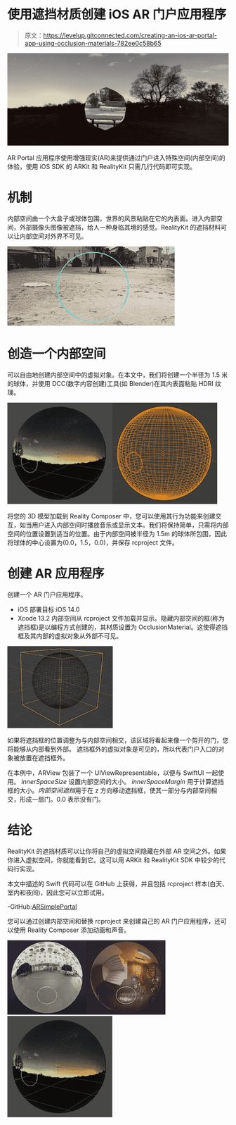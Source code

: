 # 使用遮挡材质创建 iOS AR 门户应用程序

> 原文：<https://levelup.gitconnected.com/creating-an-ios-ar-portal-app-using-occlusion-materials-782ee0c58b65>

![](img/2ba9af9322d086cc78b48c8f716b1c9b.png)

AR Portal 应用程序使用增强现实(AR)来提供通过门户进入特殊空间(内部空间)的体验，使用 iOS SDK 的 ARKit 和 RealityKit 只需几行代码即可实现。

# 机制

内部空间由一个大盒子或球体包围，世界的风景粘贴在它的内表面。进入内部空间，外部摄像头图像被遮挡，给人一种身临其境的感觉。RealityKit 的遮挡材料可以让内部空间对外界不可见。

![](img/616d69ae9e161938f24add00a733a18a.png)

# 创造一个内部空间

可以自由地创建内部空间中的虚拟对象。在本文中，我们将创建一个半径为 1.5 米的球体，并使用 DCC(数字内容创建)工具(如 Blender)在其内表面粘贴 HDRI 纹理。

![](img/62a718a0fe314cbb2645b2324a2b43a2.png)![](img/27b5113bb30d17af5d5875e97ff5de73.png)

将您的 3D 模型加载到 Reality Composer 中，您可以使用其行为功能来创建交互，如当用户进入内部空间时播放音乐或显示文本。我们将保持简单，只需将内部空间的位置设置到适当的位置。由于内部空间被半径为 1.5m 的球体所包围，因此将球体的中心设置为(0.0，1.5，0.0)，并保存 rcproject 文件。

# 创建 AR 应用程序

创建一个 AR 门户应用程序。
- iOS 部署目标:iOS 14.0
- Xcode 13.2
内部空间从 rcproject 文件加载并显示。隐藏内部空间的框(称为遮挡框)是以编程方式创建的，其材质设置为 OcclusionMaterial。这使得遮挡框及其内部的虚拟对象从外部不可见。

![](img/132ae3667d5f55952e2a009357f139d5.png)

如果将遮挡框的位置调整为与内部空间相交，该区域将看起来像一个剪开的门，您将能够从内部看到外部。
遮挡框外的虚拟对象是可见的，所以代表门户入口的对象被放置在遮挡框外。

在本例中，ARView 包装了一个 UIViewRepresentable，以便与 SwiftUI 一起使用。 *innerSpaceSize* 设置内部空间的大小。 *innerSpaceMargin* 用于计算遮挡框的大小。*内部空间遮挡*用于在 z 方向移动遮挡框，使其一部分与内部空间相交，形成一扇门。0.0 表示没有门。

# 结论

RealityKit 的遮挡材质可以让你将自己的虚拟空间隐藏在外部 AR 空间之外。如果你进入虚拟空间，你就能看到它。这可以用 ARKit 和 RealityKit SDK 中较少的代码行实现。

本文中描述的 Swift 代码可以在 GitHub 上获得，并且包括 rcproject 样本(白天、室内和夜间)，因此您可以立即试用。

-GitHub:[ARSimplePortal](https://github.com/ynagatomo/ARSimplePortal)

您可以通过创建内部空间和替换 rcproject 来创建自己的 AR 门户应用程序，还可以使用 Reality Composer 添加动画和声音。

![](img/36b9e351bb0b73c71d0d1ff04717d4af.png)![](img/ee8881fd87d4bcca75aeb8400b0b1523.png)![](img/62a718a0fe314cbb2645b2324a2b43a2.png)